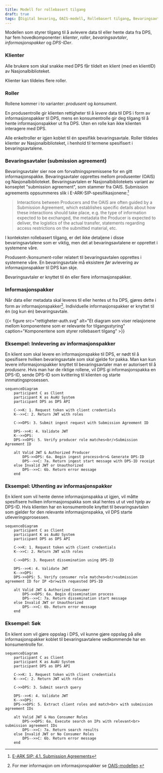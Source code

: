 ```yaml
---
title: Modell for rollebasert tilgang
draft: true
tags: [Digital bevaring, OAIS-modell, Rollebasert tilgang, Bevaringsavtaler, Informasjonspakker, Autorisasjonssystemer, Tilgangsstyring, Digitale arkiv]
---
```


Modellen som styrer tilgang til å avlevere data til eller hente data fra DPS, har fem hovedkomponenter: *klienter*, *roller*, *bevaringsavtaler*, *informasjonspakker* og *DPS-IDer*.

### Klienter
Alle brukere som skal snakke med DPS får tildelt en klient (med en klientID) av Nasjonalbiblioteket.

Klienter kan tildeles flere roller.

### Roller
Rollene kommer i to varianter: *produsent* og *konsument*.

En produsentrolle gir klienten rettigheter til å *levere* data til DPS i form av informasjonspakker til DPS, mens en konsumentrolle gir deg tilgang til å hente informasjonspakker ut fra DPS.
Uten en rolle kan ikke klienten interagere med DPS.

Alle enkeltroller er igjen koblet til én spesifikk bevaringsavtale.
Roller tildeles klienter av Nasjonalbiblioteket, i henhold til termene spesifisert i bevaringsavtalene.

### Bevaringsavtaler (submission agreement)
Bevaringsavtaler sier noe om forvaltningspremissene for en gitt informasjonspakke. 
Bevaringsavtaler opprettes mellom produsenter (OAIS) og Nasjonalbiblioteket.
Bevaringsavtalen er Nasjonalbibliotekets variant av konseptet "submission agreement", som stammer fra OAIS. 
Submission agreements oppsummeres slik i E-ARK-SIP-spesifikasjonene:[^1]

> Interactions between Producers and the OAIS are often guided by a Submission Agreement, which establishes specific details about how these interactions should take place, e.g. the type of information expected to be exchanged, the metadata the Producer is expected to deliver, the logistics of the actual transfer, statements regarding access restrictions on the submitted material, etc.

I konteksten rollebasert tilgang, er det ikke detaljene i disse bevaringsavtalene som er viktig, men det at bevaringsavtalene er opprettet i systemene våre.

Produsent-/konsument-roller relatert til bevaringsavtalen opprettes i systemene våre.
En bevaringsavtale må eksistere *før* avlevering av informasjonspakker til DPS kan skje.

Bevaringsavtaler er knyttet til én eller flere informasjonspakker.

### Informasjonspakker
Når data eller metadata skal leveres til eller hentes ut fra DPS, gjøres dette i form av informasjonspakker[^2].
Individuelle informasjonspakker er knyttet til én (og kun én) bevaringsavtale.

{{< figure src="rettigheter-auth.svg" alt="Et diagram som viser relasjonene mellom komponentene som er relevante for tilgangsstyring" caption="Komponentene som styrer rollebasert tilgang" >}}

### Eksempel: Innlevering av informasjonspakker
En klient som skal levere en informasjonspakke til DPS, er nødt til å spesifisere hvilken bevaringsavtale som skal gjelde for pakka.
Man kan kun levere informasjonspakker knyttet til bevaringsavtaler man er autorisert til å *produsere*.
Hvis man har de riktige rollene, vil DPS gi informasjonspakka en DPS-ID, sende DPS-ID som kvittering til klienten og starte innmatingsprosessen.

```mermaid
sequenceDiagram
    participant C as Client
    participant K as AuAU System
    participant DPS as DPS API
    
    C->>K: 1. Request token with client credentials
    K-->>C: 2. Return JWT with roles
    
    C->>DPS: 3. Submit ingest request with Submission Agreement ID
    
    DPS-->>K: 4. Validate JWT
    K-->>DPS: 
    DPS->>DPS: 5. Verify producer role matches<br/>Submission Agreement ID
    
    alt Valid JWT & Authorized Producer
        DPS->>DPS: 6a. Begin ingest process<br>& Generate DPS-ID
        DPS-->>C: 7a. Return ingest start message with DPS-ID receipt
    else Invalid JWT or Unauthorized
        DPS-->>C: 6b. Return error message
    end
```

### Eksempel: Uthenting av informasjonspakker
En klient som vil hente denne informasjonspakka ut igjen, vil måtte spesifisere hvilken informasjonspakka som skal hentes ut ut ved hjelp av DPS-ID.
Hvis klienten har en konsumentrolle knyttet til bevaringsavtalen som gjelder for den relevante informasjonspakka, vil DPS starte utleveringsprosessen.

```mermaid
sequenceDiagram
    participant C as Client
    participant K as AuAU System
    participant DPS as DPS API
    
    C->>K: 1. Request token with client credentials
    K-->>C: 2. Return JWT with roles
    
    C->>DPS: 3. Request dissemination using DPS-ID
    
    DPS-->>K: 4. Validate JWT
    K-->>DPS: 
    DPS->>DPS: 5. Verify consumer role matches<br/>submission agreement ID for IP <br>with requested DPS-ID
    
    alt Valid JWT & Authorized Consumer
        DPS->>DPS: 6a. Begin dissemination process
        DPS-->>C: 7a. Return dissemination start message
    else Invalid JWT or Unauthorized
        DPS-->>C: 6b. Return error message
    end
```

### Eksempel: Søk
En klient som vil gjøre oppslag i DPS, vil kunne gjøre oppslag på alle informasjonspakker koblet til bevaringsavtalene vedkommende har en konsumentrolle for.

```mermaid
sequenceDiagram
    participant C as Client
    participant K as AuAU System
    participant DPS as DPS API
    
    C->>K: 1. Request token with client credentials
    K-->>C: 2. Return JWT with roles
    
    C->>DPS: 3. Submit search query
    
    DPS-->>K: 4. Validate JWT
    K-->>DPS: 
    DPS->>DPS: 5. Extract client roles and match<br> with submission agreement IDs
    
    alt Valid JWT & Has Consumer Roles
        DPS->>DPS: 6a. Execute search on IPs with relevant<br> submission agreement IDs
        DPS-->>C: 7a. Return search results
    else Invalid JWT or No Consumer Roles
        DPS-->>C: 6b. Return error message
    end
```

[^1]: [E-ARK SIP: 4.1. Submission Agreements](https://earksip.dilcis.eu/#submissionagreements)
[^2]: For mer informasjon om informasjonspakker se [OAIS-modellen](/nb/oais).
